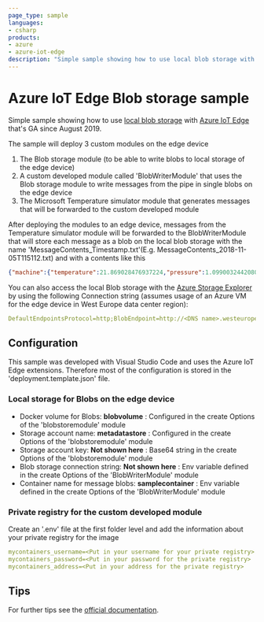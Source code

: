 ```yaml
---
page_type: sample
languages:
- csharp
products:
- azure
- azure-iot-edge
description: "Simple sample showing how to use local blob storage with Azure IoT Edge."
---
```

# Azure IoT Edge Blob storage sample

Simple sample showing how to use [local blob storage](https://docs.microsoft.com/en-us/azure/iot-edge/how-to-store-data-blob) with [Azure IoT Edge](https://azure.microsoft.com/en-us/services/iot-edge/) that's GA since August 2019.

The sample will deploy 3 custom modules on the edge device

1) The Blob storage module (to be able to write blobs to local storage of the edge device)
2) A custom developed module called 'BlobWriterModule' that uses the Blob storage module to write messages from the pipe in single blobs on the edge device
3) The Microsoft Temperature simulator module that generates messages that will be forwarded to the custom developed module

After deploying the modules to an edge device, messages from the Temperature simulator module will be forwarded to the BlobWriterModule that will store each message as a blob on the local blob storage with the name 'MessageContents_Timestamp.txt'(E.g. MessageContents_2018-11-05T115112.txt) and with a contents like this

```json
{"machine":{"temperature":21.869028476937224,"pressure":1.0990032442080382},"ambient":{"temperature":21.113945195737269,"humidity":25},"timeCreated":"2018-11-05T11:51:12.7848955Z"}
```

You can also access the local Blob storage with the [Azure Storage Explorer](https://azure.microsoft.com/en-us/features/storage-explorer/) by using the following Connection string (assumes usage of an Azure VM for the edge device in West Europe data center region):

```yaml
DefaultEndpointsProtocol=http;BlobEndpoint=http://<DNS name>.westeurope.cloudapp.azure.com:11002/metadatastore;AccountName=metadatastore;AccountKey=<Your configured account key>
```

## Configuration

This sample was developed with Visual Studio Code and uses the Azure IoT Edge extensions. Therefore most of the configuration is stored in the 'deployment.template.json' file.

### Local storage for Blobs on the edge device

- Docker volume for Blobs: **blobvolume** : Configured in the create Options of the 'blobstoremodule' module
- Storage account name: **metadatastore** : Configured in the create Options of the 'blobstoremodule' module
- Storage account key: **Not shown here** : Base64 string in the create Options of the 'blobstoremodule' module
- Blob storage connection string: **Not shown here** : Env variable defined in the create Options of the 'BlobWriterModule' module
- Container name for message blobs: **samplecontainer** : Env variable defined in the create Options of the 'BlobWriterModule' module

### Private registry for the custom developed module

Create an '.env' file at the first folder level and add the information about your private registry for the image

```yaml
mycontainers_username=<Put in your username for your private registry>
mycontainers_password=<Put in your password for the private registry>
mycontainers_address=<Put in your address for the private registry>
```

## Tips

For further tips see the [official documentation](https://docs.microsoft.com/en-us/azure/iot-edge/how-to-store-data-blob).
